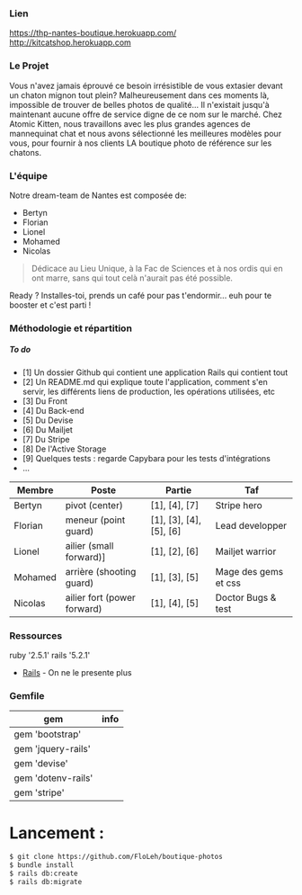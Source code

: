 ### Lien
 https://thp-nantes-boutique.herokuapp.com/ 
http://kitcatshop.herokuapp.com
### Le Projet
Vous n'avez jamais éprouvé ce besoin irrésistible de vous extasier devant un chaton mignon tout plein?
Malheureusement dans ces moments là, impossible de trouver de belles photos de qualité... Il n'existait jusqu'à maintenant aucune offre de service digne de ce nom sur le marché. 
Chez Atomic Kitten, nous travaillons avec les plus grandes agences de mannequinat chat et nous avons sélectionné les meilleures modèles pour vous, pour fournir à nos clients LA boutique photo de référence sur les chatons.

### L'équipe
Notre dream-team de Nantes est composée de:
  - Bertyn
  - Florian
  - Lionel
  - Mohamed
  - Nicolas

> Dédicace au Lieu Unique, à la Fac de Sciences et à nos ordis qui en ont marre, sans qui tout celà n'aurait pas été possible.

Ready ? Installes-toi, prends un café pour pas t'endormir... euh pour te booster et c'est parti !

### Méthodologie et répartition
 ##### To do
 - [1] Un dossier Github qui contient une application Rails qui contient tout
 - [2] Un README.md qui explique toute l'application, comment s'en servir, les différents liens de production, les opérations utilisées, etc
 - [3] Du Front
 - [4] Du Back-end
 - [5] Du Devise
 - [6] Du Mailjet
 - [7] Du Stripe
 - [8] De l'Active Storage
 - [9] Quelques tests : regarde Capybara pour les tests d'intégrations
 - ...

| Membre | Poste  | Partie  | Taf  |
| ------ | ------ | ------ | ------ |
| Bertyn | pivot (center) | [1], [4], [7] | Stripe hero |
| Florian | meneur (point guard)| [1], [3], [4], [5], [6]| Lead developper |
| Lionel | ailier (small forward)]| [1], [2], [6]| Mailjet warrior|
| Mohamed |arrière (shooting guard) | [1], [3], [5] | Mage des gems et css |
| Nicolas | ailier fort (power forward)| [1], [4], [5]| Doctor Bugs & test |

### Ressources

ruby '2.5.1'
rails '5.2.1'

* [Rails](https://rubyonrails.org/) - On ne le presente plus

### Gemfile

| gem | info  |
| ------ | ------ |
| gem 'bootstrap' |  |
| gem 'jquery-rails' | |
| gem 'devise' | |
| gem 'dotenv-rails' | |
| gem 'stripe' | |

# Lancement :
```sh
$ git clone https://github.com/FloLeh/boutique-photos
$ bundle install
$ rails db:create
$ rails db:migrate
```
